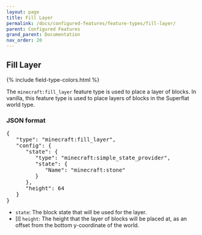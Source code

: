 ```yaml
---
layout: page
title: Fill Layer
permalink: /docs/configured-features/feature-types/fill-layer/
parent: Configured Features
grand_parent: Documentation
nav_order: 20
---
```


## Fill Layer

<head>
    {% include field-type-colors.html %}
</head>

The `minecraft:fill_layer` feature type is used to place a layer of blocks. In vanilla, this feature type is used to place layers of blocks in the Superflat world type.

### JSON format

<pre>
{
   "type": "minecraft:fill_layer",
   "config": {
      "state": {
         "type": "minecraft:simple_state_provider",
         "state": {
            "Name": "minecraft:stone"
         }
      },
      "height": 64
   }
}
</pre>

* `state`: The block state that will be used for the layer.
* <span int>[I]</span> `height`: The height that the layer of blocks will be placed at, as an offset from the bottom y-coordinate of the world.